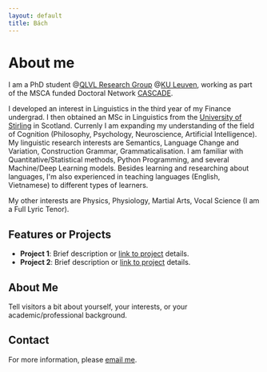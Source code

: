 ```yaml
---
layout: default
title: Bách
---
```


# About me

I am a PhD student @[QLVL Research Group](https://www.arts.kuleuven.be/ling/qlvl) @[KU Leuven](https://www.kuleuven.be/kuleuven), working as part of the MSCA funded Doctoral Network [CASCADE](https://www.horizoncascade.net/).

I developed an interest in Linguistics in the third year of my Finance undergrad. I then obtained an MSc in Linguistics from the [University of Stirling](https://www.stir.ac.uk/) in Scotland. Currenly I am expanding my understanding of the field of Cognition (Philosophy, Psychology, Neuroscience, Artificial Intelligence). My linguistic research interests are Semantics, Language Change and Variation, Construction Grammar, Grammaticalisation. I am familiar with Quantitative/Statistical methods, Python Programming, and several Machine/Deep Learning models. Besides learning and researching about languages, I'm also experienced in teaching languages (English, Vietnamese) to different types of learners.

My other interests are Physics, Physiology, Martial Arts, Vocal Science (I am a Full Lyric Tenor).

## Features or Projects

- **Project 1**: Brief description or [link to project](#) details.
- **Project 2**: Brief description or [link to project](#) details.

## About Me

Tell visitors a bit about yourself, your interests, or your academic/professional background.

## Contact

For more information, please [email me](mailto:your-email@example.com).
